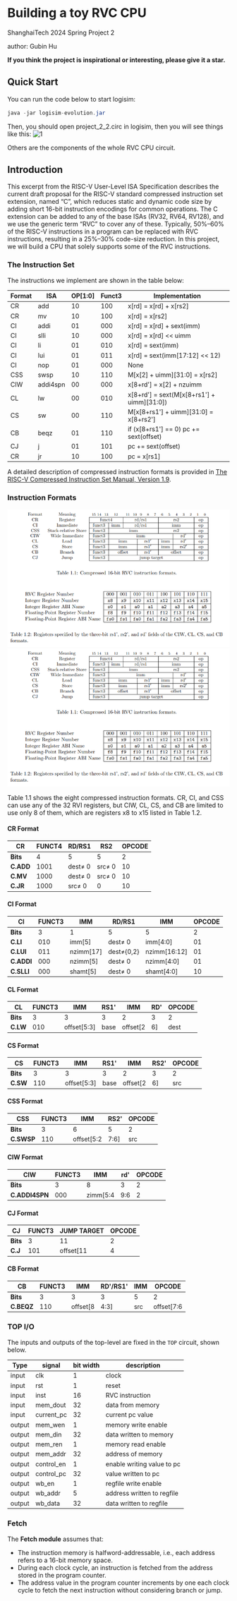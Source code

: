 # Building a toy RVC CPU

ShanghaiTech 2024 Spring Project 2

author: Gubin Hu

**If you think the project is inspirational or interesting, please give it a star.**

## Quick Start
You can run the code below to start logisim:
```java
java -jar logisim-evolution.jar 
```
Then, you should open project_2_2.circ in logisim, then you will see things like this:
![1](https://cdn.luogu.com.cn/upload/image_hosting/b7u0qqgz.png)

Others are the components of the whole RVC CPU circuit.

## Introduction

This excerpt from the RISC-V User-Level ISA Specification describes the current draft proposal for the RISC-V standard compressed instruction set extension, named “C”, which reduces static and dynamic code size by adding short 16-bit instruction encodings for common operations. The C extension can be added to any of the base ISAs (RV32, RV64, RV128), and we use the generic term “RVC” to cover any of these. Typically, 50%–60% of the RISC-V instructions in a program can be replaced with RVC instructions, resulting in a 25%–30% code-size reduction. In this project, we will build a CPU that solely supports some of the RVC instructions.


### The Instruction Set

The instructions we implement are shown in the table below:

| Format | ISA  | OP[1:0] | Funct3 | Implementation                                |
|--------|------|---------|--------|-----------------------------------------------|
| CR     | add  | 10      | 100    | x[rd] = x[rd] + x[rs2]                      |
| CR     | mv   | 10      | 100    | x[rd] = x[rs2]                              |
| CI     | addi | 01      | 000    | x[rd] = x[rd] + sext(imm)                    |
| CI     | slli | 10      | 000    | x[rd] = x[rd] << uimm                       |
| CI     | li   | 01      | 010    | x[rd] = sext(imm)                           |
| CI     | lui  | 01      | 011    | x[rd] = sext(imm[17:12] << 12)             |
| CI     | nop  | 01      | 000    | None                                        |
| CSS    | swsp | 10      | 110    | M[x[2] + uimm][31:0] = x[rs2]              |
| CIW    | addi4spn | 00 | 000    | x[8+rd'] = x[2] + nzuimm                    |
| CL     | lw   | 00      | 010    | x[8+rd'] = sext(M[x[8+rs1'] + uimm][31:0]) |
| CS     | sw   | 00      | 110    | M[x[8+rs1'] + uimm][31:0] = x[8+rs2']      |
| CB     | beqz | 01      | 110    | if (x[8+rs1'] == 0) pc += sext(offset)     |
| CJ     | j    | 01      | 101    | pc += sext(offset)                          |
| CR     | jr   | 10      | 100    | pc = x[rs1]                                |

A detailed description of compressed instruction formats is provided in [The RISC-V Compressed Instruction Set Manual, Version 1.9](https://riscv.org/wp-content/uploads/2015/11/riscv-compressed-spec-v1.9.pdf). 

### Instruction Formats

![table1.1](img/11.png)
![table1.2](img/12.png)

Table 1.1 shows the eight compressed instruction formats. CR, CI, and CSS can use any of the 32 RVI registers, but CIW, CL, CS, and CB are limited to use only 8 of them, which are registers x8 to x15 listed in Table 1.2. 



#### CR Format

| CR  | FUNCT4 | RD/RS1 | RS2 | OPCODE |
| --- | --- | --- | --- | --- |
| **Bits** | 4   | 5   | 5   | 2   |
| **C.ADD** | 1001 | dest≠ 0 | src≠ 0 | 10  |
| **C.MV** | 1000 | dest≠ 0 | src≠ 0 | 10  |
| **C.JR** | 1000 | src≠ 0 | 0   | 10  |

#### CI Format

| CI  | FUNCT3 | IMM | RD/RS1 | IMM | OPCODE |
| --- | --- | --- | --- | --- | --- |
| **Bits** | 3   | 1   | 5   | 5   | 2    |
| **C.LI**  | 010  | imm[5] | dest≠ 0 | imm[4:0] | 01 |
| **C.LUI** | 011  | nzimm[17] | dest≠{0,2} | nzimm[16:12] | 01 |
| **C.ADDI** | 000 | nzimm[5] | dest≠ 0 | nzimm[4:0] | 01 |
| **C.SLLI** | 000 | shamt[5] | dest≠ 0 | shamt[4:0] | 10 |

#### CL Format

| CL  | FUNCT3 | IMM | RS1' | IMM | RD' | OPCODE |
| --- | --- | --- | --- | --- | --- | --- |
| **Bits** | 3   | 3   | 3   | 2   | 3   | 2     |
| **C.LW**  | 010  | offset[5:3] | base | offset[2|6] | dest | 00 |

#### CS Format

| CS  | FUNCT3 | IMM | RS1' | IMM | RS2' | OPCODE |
| --- | --- | --- | --- | --- | --- | --- |
| **Bits** | 3   | 3   | 3   | 2   | 3    | 2     |
| **C.SW**  | 110  | offset[5:3] | base | offset[2|6] | src | 00 |

#### CSS Format

| CSS | FUNCT3 | IMM | RS2' | OPCODE |
| --- | --- | --- | --- | --- |
| **Bits** | 3   | 6   | 5   | 2    |
| **C.SWSP** | 110 | offset[5:2|7:6] | src | 10 |

#### CIW Format

| CIW | FUNCT3 | IMM | rd' | OPCODE |
| --- | --- | --- | --- | --- |
| **Bits** | 3   | 8   | 3   | 2    |
| **C.ADDI4SPN** | 000 | zimm[5:4|9:6|2|3] | dest | 00 |

#### CJ Format

| CJ  | FUNCT3 | JUMP TARGET | OPCODE |
| --- | --- | --- | --- |
| **Bits** | 3   | 11 | 2   |
| **C.J**  | 101  | offset[11|4|9:8|10|6|7|3:1|5] | 01 |

#### CB Format

| CB  | FUNCT3 | IMM | RD'/RS1' | IMM | OPCODE |
| --- | --- | --- | --- | --- | --- |
| **Bits** | 3   | 3   | 3   | 5   | 2    |
| **C.BEQZ** | 110 | offset[8|4:3] | src | offset[7:6|2:1|5] | 01 |

### TOP I/O

The inputs and outputs of the top-level are fixed in the `TOP` circuit, shown below.

| Type | signal | bit width | description |
| --- | --- | --- | --- |
| input | clk | 1   | clock |
| input | rst | 1   | reset |
| input | inst | 16  | RVC instruction |
| input | mem\_dout | 32  | data from memory |
| input | current\_pc | 32  | current pc value |
| output | mem\_wen | 1   | memory write enable |
| output | mem\_din | 32  | data written to memory |
| output | mem\_ren | 1   | memory read enable |
| output | mem\_addr | 32  | address of memory |
| output | control\_en | 1   | enable writing value to pc |
| output | control\_pc | 32  | value written to pc |
| output | wb\_en | 1   | regfile write enable |
| output | wb\_addr | 5   | address written to regfile |
| output | wb\_data | 32  | data written to regfile |



### Fetch

The **Fetch module** assumes that:

- The instruction memory is halfword-addressable, i.e., each address refers to a 16-bit memory space.
- During each clock cycle, an instruction is fetched from the address stored in the program counter.
- The address value in the program counter increments by one each clock cycle to fetch the next instruction without considering branch or jump.



